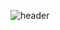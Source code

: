 ![header](https://capsule-render.vercel.app/api?type=waving&color=auto&height=300&section=header&text=Hello%20GIT!🥳&fontSize=50)
